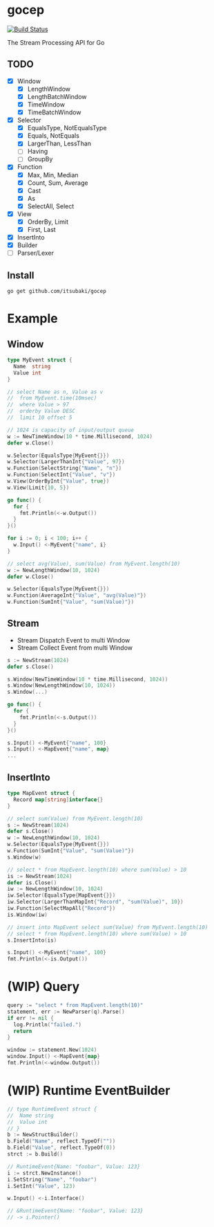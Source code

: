 # gocep

[![Build Status](https://travis-ci.org/itsubaki/gocep.svg?branch=develop)](https://travis-ci.org/itsubaki/gocep)

The Stream Processing API for Go

## TODO

 - [x] Window
    + [x] LengthWindow
    + [x] LengthBatchWindow
    + [x] TimeWindow
    + [x] TimeBatchWindow
 - [x] Selector
    + [x] EqualsType, NotEqualsType
    + [x] Equals, NotEquals
    + [x] LargerThan, LessThan
    + [ ] Having
    + [ ] GroupBy
 - [x] Function
    + [x] Max, Min, Median
    + [x] Count, Sum, Average
    + [x] Cast
    + [x] As
    + [x] SelectAll, Select
 - [x] View
    + [x] OrderBy, Limit
    + [x] First, Last
 - [x] InsertInto
 - [x] Builder
 - [ ] Parser/Lexer

## Install

```console
go get github.com/itsubaki/gocep
```

# Example

## Window

```go
type MyEvent struct {
  Name  string
  Value int
}
```

```go
// select Name as n, Value as v
//  from MyEvent.time(10msec)
//  where Value > 97
//  orderby Value DESC
//  limit 10 offset 5

// 1024 is capacity of input/output queue
w := NewTimeWindow(10 * time.Millisecond, 1024)
defer w.Close()

w.Selector(EqualsType{MyEvent{}})
w.Selector(LargerThanInt{"Value", 97})
w.Function(SelectString{"Name", "n"})
w.Function(SelectInt{"Value", "v"})
w.View(OrderByInt{"Value", true})
w.View(Limit{10, 5})

go func() {
  for {
    fmt.Println(<-w.Output())
  }
}()

for i := 0; i < 100; i++ {
  w.Input() <-MyEvent{"name", i}
}
```


```go
// select avg(Value), sum(Value) from MyEvent.length(10)
w := NewLengthWindow(10, 1024)
defer w.Close()

w.Selector(EqualsType{MyEvent{}})
w.Function(AverageInt{"Value", "avg(Value)"})
w.Function(SumInt{"Value", "sum(Value)"})
```

## Stream

 - Stream Dispatch Event to multi Window
 - Stream Collect Event from multi Window

```go
s := NewStream(1024)
defer s.Close()

s.Window(NewTimeWindow(10 * time.Millisecond, 1024))
s.Window(NewLengthWindow(10, 1024))
s.Window(...)

go func() {
  for {
    fmt.Println(<-s.Output())
  }
}()

s.Input() <-MyEvent{"name", 100}
s.Input() <-MapEvent{"name", map}
...
```

## InsertInto

```go
type MapEvent struct {
  Record map[string]interface{}
}
```

```go
// select sum(Value) from MyEvent.length(10)
s := NewStream(1024)
defer s.Close()
w := NewLengthWindow(10, 1024)
w.Selector(EqualsType{MyEvent{}})
w.Function(SumInt{"Value", "sum(Value)"})
s.Window(w)

// select * from MapEvent.length(10) where sum(Value) > 10
is := NewStream(1024)
defer is.Close()
iw := NewLengthWindow(10, 1024)
iw.Selector(EqualsType{MapEvent{}})
iw.Selector(LargerThanMapInt{"Record", "sum(Value)", 10})
iw.Function(SelectMapAll{"Record"})
is.Window(iw)

// insert into MapEvent select sum(Value) from MyEvent.length(10)
// select * from MapEvent.length(10) where sum(Value) > 10
s.InsertInto(is)

s.Input() <-MyEvent{"name", 100}
fmt.Println(<-is.Output())
```

# (WIP) Query

```go
query := "select * from MapEvent.length(10)"
statement, err := NewParser(q).Parse()
if err != nil {
  log.Println("failed.")
  return
}

window := statement.New(1024)
window.Input() <-MapEvent{map}
fmt.Println(<-window.Output())
```

# (WIP) Runtime EventBuilder

```go
// type RuntimeEvent struct {
//  Name string
//  Value int
// }
b := NewStructBuilder()
b.Field("Name", reflect.TypeOf(""))
b.Field("Value", reflect.TypeOf(0))
strct := b.Build()

// RuntimeEvent{Name: "foobar", Value: 123}
i := strct.NewInstance()
i.SetString("Name", "foobar")
i.SetInt("Value", 123)

w.Input() <-i.Interface()

// &RuntimeEvent{Name: "foobar", Value: 123}
// -> i.Pointer()
```
